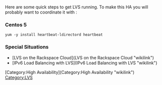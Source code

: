 Here are some quick steps to get LVS running. To make this HA you will
probably want to coordinate it with <Heartbeat>:

### Centos 5

    yum -y install heartbeat-ldirectord heartbeat

### Special Situations

-   [LVS on the Rackspace Cloud](LVS on the Rackspace Cloud "wikilink")
-   [IPv6 Load Balancing with
    LVS](IPv6 Load Balancing with LVS "wikilink")

[Category:High Availability](Category:High Availability "wikilink")
<Category:LVS>

